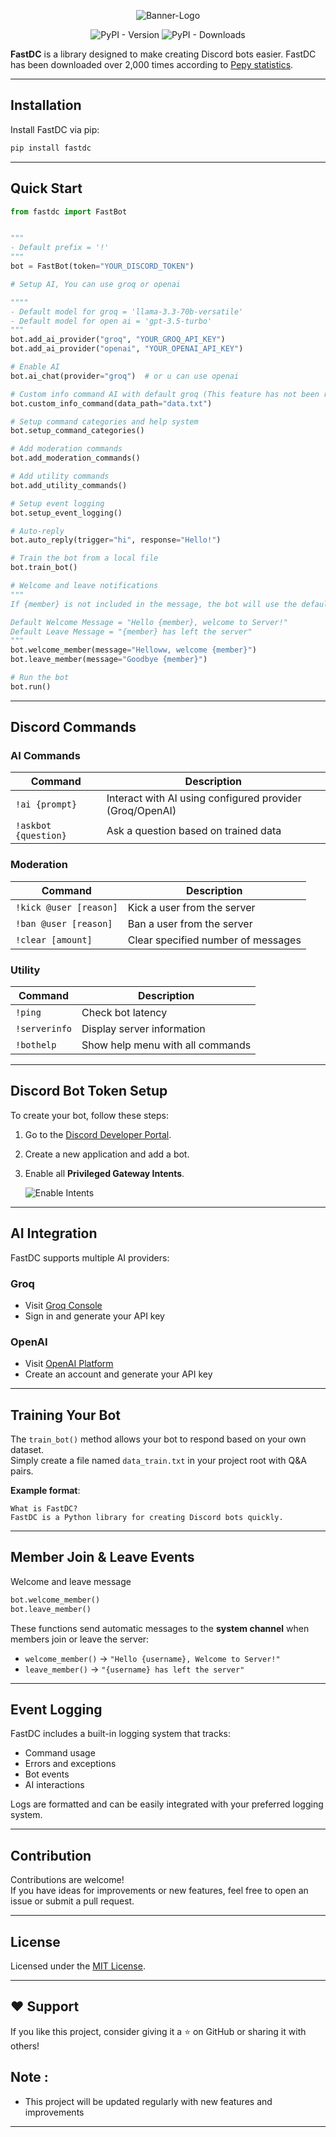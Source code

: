 <p align="center">
  <img src="/doc-ss/banner2.png" alt="Banner-Logo" />
</p>

<p align="center">
  <img src="https://img.shields.io/pypi/v/fastdc" alt="PyPI - Version" />
  <img src="https://static.pepy.tech/badge/fastdc" alt="PyPI - Downloads" />
</p>


**FastDC** is a library designed to make creating Discord bots easier. FastDC has been downloaded over 2,000 times according to [Pepy statistics](https://pepy.tech/projects/fastdc).

---

## Installation

Install FastDC via pip:

```bash
pip install fastdc
```

---

## Quick Start

```python
from fastdc import FastBot


"""
- Default prefix = '!'
"""
bot = FastBot(token="YOUR_DISCORD_TOKEN")

# Setup AI, You can use groq or openai

""""
- Default model for groq = 'llama-3.3-70b-versatile'
- Default model for open ai = 'gpt-3.5-turbo'
"""
bot.add_ai_provider("groq", "YOUR_GROQ_API_KEY")
bot.add_ai_provider("openai", "YOUR_OPENAI_API_KEY")

# Enable AI 
bot.ai_chat(provider="groq")  # or u can use openai

# Custom info command AI with default groq (This feature has not been released yet)
bot.custom_info_command(data_path="data.txt")

# Setup command categories and help system
bot.setup_command_categories()

# Add moderation commands
bot.add_moderation_commands()

# Add utility commands
bot.add_utility_commands()

# Setup event logging
bot.setup_event_logging()

# Auto-reply
bot.auto_reply(trigger="hi", response="Hello!")

# Train the bot from a local file
bot.train_bot()  

# Welcome and leave notifications
"""
If {member} is not included in the message, the bot will use the default welcome message.

Default Welcome Message = "Hello {member}, welcome to Server!"
Default Leave Message = "{member} has left the server"
"""
bot.welcome_member(message="Helloww, welcome {member}")
bot.leave_member(message="Goodbye {member}")

# Run the bot
bot.run()
```

---

## Discord Commands

### AI Commands
| Command            | Description                                              |
|--------------------|----------------------------------------------------------|
| `!ai {prompt}`     | Interact with AI using configured provider (Groq/OpenAI)  |
| `!askbot {question}` | Ask a question based on trained data                     |


### Moderation
| Command            | Description                                              |
|--------------------|----------------------------------------------------------|
| `!kick @user [reason]` | Kick a user from the server                          |
| `!ban @user [reason]`  | Ban a user from the server                           |
| `!clear [amount]`      | Clear specified number of messages                    |

### Utility
| Command            | Description                                              |
|--------------------|----------------------------------------------------------|
| `!ping`            | Check bot latency                                        |
| `!serverinfo`      | Display server information                              |
| `!bothelp`         | Show help menu with all commands                        |

---

## Discord Bot Token Setup

To create your bot, follow these steps:

1. Go to the [Discord Developer Portal](https://discord.com/developers/applications).
2. Create a new application and add a bot.
3. Enable all **Privileged Gateway Intents**.

   ![Enable Intents](/doc-ss/intents.png)

---

## AI Integration

FastDC supports multiple AI providers:

### Groq
- Visit [Groq Console](https://console.groq.com/)
- Sign in and generate your API key

### OpenAI
- Visit [OpenAI Platform](https://platform.openai.com/)
- Create an account and generate your API key

---

## Training Your Bot

The `train_bot()` method allows your bot to respond based on your own dataset.  
Simply create a file named `data_train.txt` in your project root with Q&A pairs.

**Example format**:
```
What is FastDC?
FastDC is a Python library for creating Discord bots quickly.
```

---

## Member Join & Leave Events

Welcome and leave message

```python
bot.welcome_member()
bot.leave_member()
```

These functions send automatic messages to the **system channel** when members join or leave the server:

- `welcome_member()` → `"Hello {username}, Welcome to Server!"`
- `leave_member()` → `"{username} has left the server"`

---

## Event Logging

FastDC includes a built-in logging system that tracks:
- Command usage
- Errors and exceptions
- Bot events
- AI interactions

Logs are formatted and can be easily integrated with your preferred logging system.

---

## Contribution

Contributions are welcome!  
If you have ideas for improvements or new features, feel free to open an issue or submit a pull request.

---

## License

Licensed under the [MIT License](LICENSE).

---

## ❤️ Support

If you like this project, consider giving it a ⭐ on GitHub or sharing it with others!

<!-- ## 🌐 Website Documentation -->
<!-- [FastDC Website](https://fastdc.vercel.app/) -->

## Note : 
- This project will be updated regularly with new features and improvements
---
